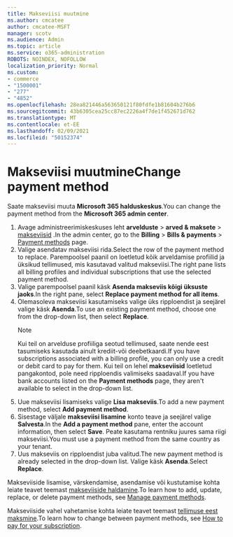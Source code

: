 ```yaml
---
title: Makseviisi muutmine
ms.author: cmcatee
author: cmcatee-MSFT
manager: scotv
ms.audience: Admin
ms.topic: article
ms.service: o365-administration
ROBOTS: NOINDEX, NOFOLLOW
localization_priority: Normal
ms.custom:
- commerce
- "1500001"
- "277"
- "4852"
ms.openlocfilehash: 28ea821446a563650121f80fdfe1b81604b276b6
ms.sourcegitcommit: 43b6305cea25cc87ec2226a4f7de1f452671d762
ms.translationtype: MT
ms.contentlocale: et-EE
ms.lasthandoff: 02/09/2021
ms.locfileid: "50152374"
---
```

# <a name="change-payment-method"></a><span data-ttu-id="db5bd-102">Makseviisi muutmine</span><span class="sxs-lookup"><span data-stu-id="db5bd-102">Change payment method</span></span>

<span data-ttu-id="db5bd-103">Saate makseviisi muuta **Microsoft 365 halduskeskus**.</span><span class="sxs-lookup"><span data-stu-id="db5bd-103">You can change the payment method from the **Microsoft 365 admin center**.</span></span>
  
1. <span data-ttu-id="db5bd-104">Avage administreerimiskeskuses leht **arvelduste**  >  **arved & maksete**  >  [makseviisid](https://go.microsoft.com/fwlink/p/?linkid=2018806) .</span><span class="sxs-lookup"><span data-stu-id="db5bd-104">In the admin center, go to the **Billing** > **Bills & payments** > [Payment methods](https://go.microsoft.com/fwlink/p/?linkid=2018806) page.</span></span>
2. <span data-ttu-id="db5bd-105">Valige asendatav makseviisi rida.</span><span class="sxs-lookup"><span data-stu-id="db5bd-105">Select the row of the payment method to replace.</span></span> <span data-ttu-id="db5bd-106">Parempoolsel paanil on loetletud kõik arveldamise profiilid ja üksikud tellimused, mis kasutavad valitud makseviisi.</span><span class="sxs-lookup"><span data-stu-id="db5bd-106">The right pane lists all billing profiles and individual subscriptions that use the selected payment method.</span></span>
3. <span data-ttu-id="db5bd-107">Valige parempoolsel paanil käsk **Asenda makseviis kõigi üksuste jaoks**.</span><span class="sxs-lookup"><span data-stu-id="db5bd-107">In the right pane, select **Replace payment method for all items**.</span></span>
4. <span data-ttu-id="db5bd-108">Olemasoleva makseviisi kasutamiseks valige üks ripploendist ja seejärel valige käsk **Asenda**.</span><span class="sxs-lookup"><span data-stu-id="db5bd-108">To use an existing payment method, choose one from the drop-down list, then select **Replace**.</span></span>
    > [!NOTE]
    > <span data-ttu-id="db5bd-109">Kui teil on arvelduse profiiliga seotud tellimused, saate nende eest tasumiseks kasutada ainult krediit-või deebetkaardi.</span><span class="sxs-lookup"><span data-stu-id="db5bd-109">If you have subscriptions associated with a billing profile, you can only use a credit or debit card to pay for them.</span></span> <span data-ttu-id="db5bd-110">Kui teil on lehel **makseviisid** loetletud pangakontod, pole need ripploendis valimiseks saadaval.</span><span class="sxs-lookup"><span data-stu-id="db5bd-110">If you have bank accounts listed on the **Payment methods** page, they aren't available to select in the drop-down list.</span></span>
5. <span data-ttu-id="db5bd-111">Uue makseviisi lisamiseks valige **Lisa makseviis**.</span><span class="sxs-lookup"><span data-stu-id="db5bd-111">To add a new payment method, select **Add payment method**.</span></span>
6. <span data-ttu-id="db5bd-112">Sisestage väljale **makseviisi lisamine** konto teave ja seejärel valige **Salvesta**.</span><span class="sxs-lookup"><span data-stu-id="db5bd-112">In the **Add a payment method** pane, enter the account information, then select **Save**.</span></span> <span data-ttu-id="db5bd-113">Peate kasutama rentniku juures sama riigi makseviisi.</span><span class="sxs-lookup"><span data-stu-id="db5bd-113">You must use a payment method from the same country as your tenant.</span></span>
7. <span data-ttu-id="db5bd-114">Uus makseviis on ripploendist juba valitud.</span><span class="sxs-lookup"><span data-stu-id="db5bd-114">The new payment method is already selected in the drop-down list.</span></span> <span data-ttu-id="db5bd-115">Valige käsk **Asenda**.</span><span class="sxs-lookup"><span data-stu-id="db5bd-115">Select **Replace**.</span></span>

<span data-ttu-id="db5bd-116">Makseviiside lisamise, värskendamise, asendamise või kustutamise kohta leiate teavet teemast [makseviiside haldamine](https://docs.microsoft.com/microsoft-365/commerce/billing-and-payments/manage-payment-methods).</span><span class="sxs-lookup"><span data-stu-id="db5bd-116">To learn how to add, update, replace, or delete payment methods, see [Manage payment methods](https://docs.microsoft.com/microsoft-365/commerce/billing-and-payments/manage-payment-methods).</span></span>

<span data-ttu-id="db5bd-117">Makseviiside vahel vahetamise kohta leiate teavet teemast [tellimuse eest maksmine](https://docs.microsoft.com/microsoft-365/commerce/billing-and-payments/pay-for-your-subscription).</span><span class="sxs-lookup"><span data-stu-id="db5bd-117">To learn how to change between payment methods, see [How to pay for your subscription](https://docs.microsoft.com/microsoft-365/commerce/billing-and-payments/pay-for-your-subscription).</span></span>
